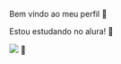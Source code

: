 Bem vindo ao meu perfil 💜

Estou estudando no alura! 💜

![](https://media.tenor.com/QwGAReYGONYAAAAj/petting-cat.gif) 💜
